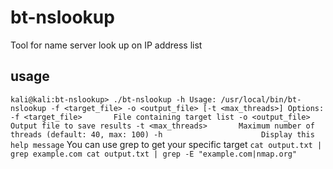 # bt-nslookup

Tool for name server look up on IP address list

## usage 
`
	kali@kali:bt-nslookup> ./bt-nslookup -h
	Usage: /usr/local/bin/bt-nslookup -f <target_file> -o <output_file> [-t <max_threads>]
	Options:
	  -f <target_file>       File containing target list
	  -o <output_file>       Output file to save results
	  -t <max_threads>       Maximum number of threads (default: 40, max: 100)
	  -h                      Display this help message
`
You can use grep to get your specific target
`
	cat output.txt | grep example.com
	cat output.txt | grep -E "example.com|nmap.org"
`